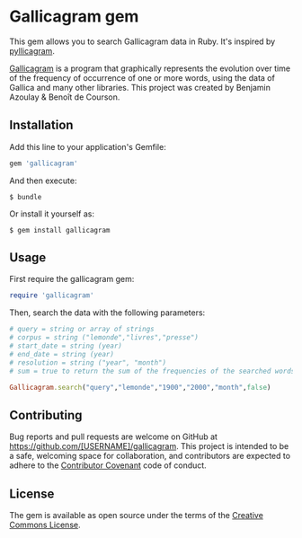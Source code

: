 # Gallicagram gem

This gem allows you to search Gallicagram data in Ruby. It's inspired by [pyllicagram](https://github.com/regicid/pyllicagram).

[Gallicagram](https://shiny.ens-paris-saclay.fr/app/gallicagram) is a program that graphically represents the evolution over time of the frequency of occurrence of one or more words, using the data of Gallica and many other libraries. This project was created by Benjamin Azoulay & Benoît de Courson.

## Installation

Add this line to your application's Gemfile:

```ruby
gem 'gallicagram'
```

And then execute:

    $ bundle

Or install it yourself as:

    $ gem install gallicagram

## Usage

First require the gallicagram gem:
```ruby
require 'gallicagram'
```

Then, search the data with the following parameters:
```ruby
# query = string or array of strings
# corpus = string ("lemonde","livres","presse")
# start_date = string (year)
# end_date = string (year)
# resolution = string ("year", "month")
# sum = true to return the sum of the frequencies of the searched words

Gallicagram.search("query","lemonde","1900","2000","month",false) 

```

## Contributing

Bug reports and pull requests are welcome on GitHub at https://github.com/[USERNAME]/gallicagram. This project is intended to be a safe, welcoming space for collaboration, and contributors are expected to adhere to the [Contributor Covenant](http://contributor-covenant.org) code of conduct.

## License

The gem is available as open source under the terms of the [Creative Commons License](https://creativecommons.org/licenses/by/4.0/).